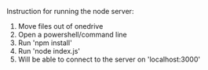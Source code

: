 Instruction for running the node server:
1) Move files out of onedrive
2) Open a powershell/command line
3) Run 'npm install'
4) Run 'node index.js'
5) Will be able to connect to the server on 'localhost:3000'
